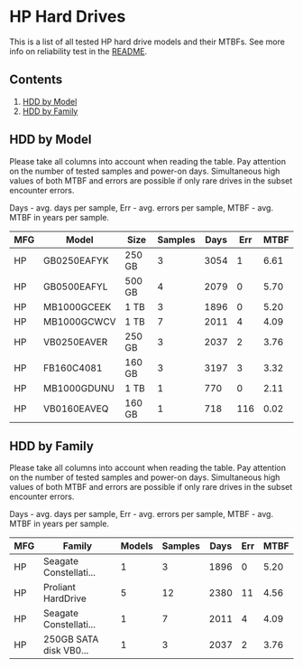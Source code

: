 HP Hard Drives
==============

This is a list of all tested HP hard drive models and their MTBFs. See more
info on reliability test in the [README](https://github.com/bsdhw/SMART).

Contents
--------

1. [ HDD by Model  ](#hdd-by-model)
2. [ HDD by Family ](#hdd-by-family)

HDD by Model
------------

Please take all columns into account when reading the table. Pay attention on the
number of tested samples and power-on days. Simultaneous high values of both MTBF
and errors are possible if only rare drives in the subset encounter errors.

Days - avg. days per sample,
Err  - avg. errors per sample,
MTBF - avg. MTBF in years per sample.

| MFG       | Model              | Size   | Samples | Days  | Err   | MTBF |
|-----------|--------------------|--------|---------|-------|-------|------|
| HP        | GB0250EAFYK        | 250 GB | 3       | 3054  | 1     | 6.61   |
| HP        | GB0500EAFYL        | 500 GB | 4       | 2079  | 0     | 5.70   |
| HP        | MB1000GCEEK        | 1 TB   | 3       | 1896  | 0     | 5.20   |
| HP        | MB1000GCWCV        | 1 TB   | 7       | 2011  | 4     | 4.09   |
| HP        | VB0250EAVER        | 250 GB | 3       | 2037  | 2     | 3.76   |
| HP        | FB160C4081         | 160 GB | 3       | 3197  | 3     | 3.32   |
| HP        | MB1000GDUNU        | 1 TB   | 1       | 770   | 0     | 2.11   |
| HP        | VB0160EAVEQ        | 160 GB | 1       | 718   | 116   | 0.02   |

HDD by Family
-------------

Please take all columns into account when reading the table. Pay attention on the
number of tested samples and power-on days. Simultaneous high values of both MTBF
and errors are possible if only rare drives in the subset encounter errors.

Days - avg. days per sample,
Err  - avg. errors per sample,
MTBF - avg. MTBF in years per sample.

| MFG       | Family                 | Models | Samples | Days  | Err   | MTBF |
|-----------|------------------------|--------|---------|-------|-------|------|
| HP        | Seagate Constellati... | 1      | 3       | 1896  | 0     | 5.20   |
| HP        | Proliant HardDrive     | 5      | 12      | 2380  | 11    | 4.56   |
| HP        | Seagate Constellati... | 1      | 7       | 2011  | 4     | 4.09   |
| HP        | 250GB SATA disk VB0... | 1      | 3       | 2037  | 2     | 3.76   |
